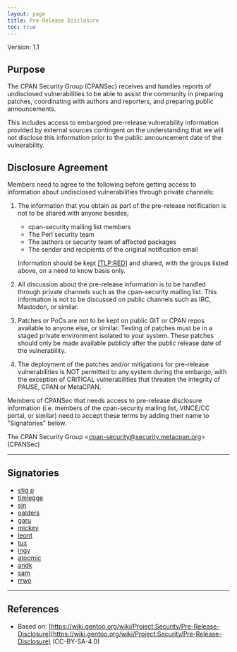```yaml
---
layout: page
title: Pre-Release Disclosure
toc: true
---
```


Version: 1.1

## Purpose

The CPAN Security Group (CPANSec) receives and handles reports of undisclosed vulnerabilities to be able to assist the community in preparing patches, coordinating with authors and reporters, and preparing public announcements.

This includes access to embargoed pre-release vulnerability information provided by external sources contingent on the understanding that we will not disclose this information prior to the public announcement date of the vulnerability.

## Disclosure Agreement

Members need to agree to the following before getting access to information about undisclosed vulnerabilities through private channels:

1. The information that you obtain as part of the pre-release notification is not to be shared with anyone besides;
   - cpan-security mailing list members
   - The Perl security team
   - The authors or security team of affected packages
   - The sender and recipients of the original notification email 

   Information should be kept [[TLP:RED]](https://www.cisa.gov/news-events/news/traffic-light-protocol-tlp-definitions-and-usage) and shared, with the groups listed above, on a need to know basis only.

2. All discussion about the pre-release information is to be handled through private channels such as the cpan-security mailing list.
This information is not to be discussed on public channels such as IRC, Mastodon, or similar.

3. Patches or PoCs are not to be kept on public GIT or CPAN repos available to anyone else, or similar.
Testing of patches must be in a staged private environment isolated to your system. These patches should only be made available publicly after the public release date of the vulnerability.

4. The deployment of the patches and/or mitigations for pre-release vulnerabilities is NOT permitted to any system during the embargo, with the exception of CRITICAL vulnerabilities that threaten the integrity of PAUSE, CPAN or MetaCPAN.

Members of CPANSec that needs access to pre-release disclosure information (i.e. members of the cpan-security mailing list, VINCE/CC portal, or similar) need to accept these terms by adding their name to "Signatories" below.

The CPAN Security Group <[cpan-security@security.metacpan.org](cpan-security@security.metacpan.org)> (CPANSec)

------------------

## Signatories

* [stig p](https://github.com/stigtsp)
* [timlegge](https://github.com/timlegge)
* [sjn](https://github.com/sjn)
* [oalders](https://github.com/oalders)
* [garu](https://github.com/garu)
* [mickey](https://github.com/mickeyn)
* [leont](https://github.com/leont)
* [tux](https://github.com/tux)
* [ingy](https://github.com/ingydotnet)
* [atoomic](https://github.com/atoomic)
* [andk](https://github.com/andk)
* [sam](https://github.com/thesamesam)
* [rrwo](https://github.com/robrwo)

------------------

## References

* Based on: [https://wiki.gentoo.org/wiki/Project:Security/Pre-Release-Disclosure](https://wiki.gentoo.org/wiki/Project:Security/Pre-Release-Disclosure) (CC-BY-SA-4.0)
